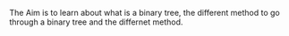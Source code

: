 The Aim is to learn about what is a binary tree, the different method to go through a binary tree and the differnet method.


